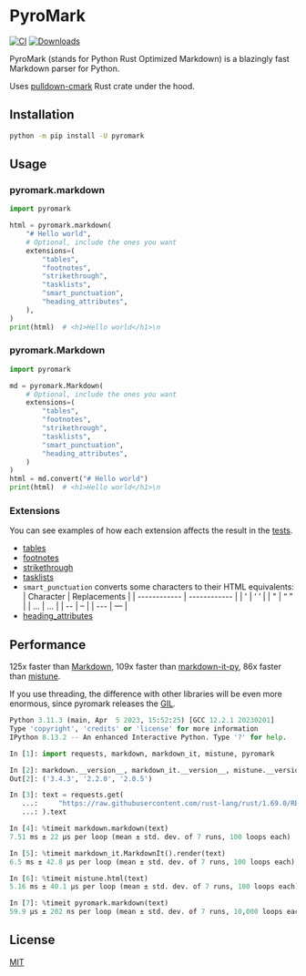 # PyroMark

[![CI](https://github.com/monosans/pyromark/actions/workflows/ci.yml/badge.svg)](https://github.com/monosans/pyromark/actions/workflows/ci.yml)
[![Downloads](https://static.pepy.tech/badge/pyromark)](https://pepy.tech/project/pyromark)

PyroMark (stands for Python Rust Optimized Markdown) is a blazingly fast Markdown parser for Python.

Uses [pulldown-cmark](https://github.com/raphlinus/pulldown-cmark) Rust crate under the hood.

## Installation

```bash
python -m pip install -U pyromark
```

## Usage

### pyromark.markdown

```python
import pyromark

html = pyromark.markdown(
    "# Hello world",
    # Optional, include the ones you want
    extensions=(
        "tables",
        "footnotes",
        "strikethrough",
        "tasklists",
        "smart_punctuation",
        "heading_attributes",
    ),
)
print(html)  # <h1>Hello world</h1>\n
```

### pyromark.Markdown

```python
import pyromark

md = pyromark.Markdown(
    # Optional, include the ones you want
    extensions=(
        "tables",
        "footnotes",
        "strikethrough",
        "tasklists",
        "smart_punctuation",
        "heading_attributes",
    )
)
html = md.convert("# Hello world")
print(html)  # <h1>Hello world</h1>\n
```

### Extensions

You can see examples of how each extension affects the result in the [tests](https://github.com/monosans/pyromark/tree/main/tests).

- [tables](https://github.github.com/gfm/#tables-extension-)
- [footnotes](https://www.markdownguide.org/extended-syntax/#footnotes)
- [strikethrough](https://github.github.com/gfm/#strikethrough-extension-)
- [tasklists](https://github.github.com/gfm/#task-list-items-extension-)
- `smart_punctuation` converts some characters to their HTML equivalents:
  | Character | Replacements |
  | ------------ | ------------ |
  | ' | ‘ ’ |
  | " | “ ” |
  | ... | … |
  | -- | – |
  | --- | — |
- [heading_attributes](https://docs.rs/pulldown-cmark/latest/pulldown_cmark/struct.Options.html#associatedconstant.ENABLE_HEADING_ATTRIBUTES)

## Performance

125x faster than [Markdown](https://pypi.org/project/Markdown/),
109x faster than [markdown-it-py](https://pypi.org/project/markdown-it-py/),
86x faster than [mistune](https://pypi.org/project/mistune/).

If you use threading, the difference with other libraries will be even more enormous, since pyromark releases the [GIL](https://docs.python.org/3/glossary.html#term-global-interpreter-lock).

```python
Python 3.11.3 (main, Apr  5 2023, 15:52:25) [GCC 12.2.1 20230201]
Type 'copyright', 'credits' or 'license' for more information
IPython 8.13.2 -- An enhanced Interactive Python. Type '?' for help.

In [1]: import requests, markdown, markdown_it, mistune, pyromark

In [2]: markdown.__version__, markdown_it.__version__, mistune.__version__
Out[2]: ('3.4.3', '2.2.0', '2.0.5')

In [3]: text = requests.get(
   ...:     "https://raw.githubusercontent.com/rust-lang/rust/1.69.0/README.md"
   ...: ).text

In [4]: %timeit markdown.markdown(text)
7.51 ms ± 22 µs per loop (mean ± std. dev. of 7 runs, 100 loops each)

In [5]: %timeit markdown_it.MarkdownIt().render(text)
6.5 ms ± 42.8 µs per loop (mean ± std. dev. of 7 runs, 100 loops each)

In [6]: %timeit mistune.html(text)
5.16 ms ± 40.1 µs per loop (mean ± std. dev. of 7 runs, 100 loops each)

In [7]: %timeit pyromark.markdown(text)
59.9 µs ± 202 ns per loop (mean ± std. dev. of 7 runs, 10,000 loops each)
```

## License

[MIT](https://github.com/monosans/pyromark/blob/main/LICENSE)
